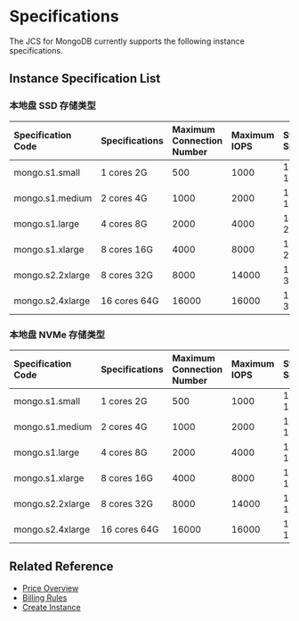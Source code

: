 # Specifications

The JCS for MongoDB currently supports the following instance specifications.

## Instance Specification List

### 本地盘 SSD 存储类型

| Specification Code | Specifications | Maximum Connection Number | Maximum IOPS | Storage Space |
| :--------------- | :------ | :--------- | :------- | :-------- |
| mongo.s1.small   | 1 cores 2G   | 500        | 1000     | 10G-1000G |
| mongo.s1.medium  | 2 cores 4G   | 1000       | 2000     | 10G-1000G |
| mongo.s1.large   | 4 cores 8G   | 2000       | 4000     | 10G-2000G |
| mongo.s1.xlarge  | 8 cores 16G  | 4000       | 8000     | 10G-2000G |
| mongo.s2.2xlarge | 8 cores 32G  | 8000       | 14000    | 10G-3000G |
| mongo.s2.4xlarge | 16 cores 64G | 16000      | 16000    | 10G-3000G |

### 本地盘 NVMe 存储类型

| Specification Code | Specifications | Maximum Connection Number | Maximum IOPS | Storage Space |
| :--------------- | :------ | :--------- | :------- | :-------- |
| mongo.s1.small   | 1 cores 2G   | 500        | 1000     | 10G-1000G |
| mongo.s1.medium  | 2 cores 4G   | 1000       | 2000     | 10G-1000G |
| mongo.s1.large   | 4 cores 8G   | 2000       | 4000     | 10G-1000G |
| mongo.s1.xlarge  | 8 cores 16G  | 4000       | 8000     | 10G-1000G |
| mongo.s2.2xlarge | 8 cores 32G  | 8000       | 14000    | 10G-1000G |
| mongo.s2.4xlarge | 16 cores 64G | 16000      | 16000    | 10G-1000G |

## Related Reference


- [Price Overview](../Pricing/Price-Overview.md)
- [Billing Rules](../Pricing/Billing-Rules.md)
- [Create Instance](../Getting-Started/Create-Instance.md)
